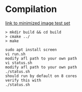 # Compilation
[link to minimized image test set](https://lcamtuf.coredump.cx/afl/demo/)

```
> mkdir build && cd build
> cmake ../
> make
```

```Console
sudo apt install screen
vi run.sh
modify afl path to your own path
vi status.sh
modify afl path to your own path
./status.sh
should run by default on 8 cores
verify this with
./status.sh
```
